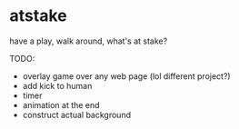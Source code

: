 atstake
=======

have a play, walk around, what's at stake?

TODO:

 * overlay game over any web page (lol different project?)
 * add kick to human
 * timer
 * animation at the end
 * construct actual background
